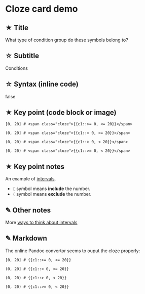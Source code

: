 # Cloze card demo


## ★ Title
What type of condition group do these symbols belong to?


## ☆ Subtitle
Conditions


## ☆ Syntax (inline code)

false


## ★ Key point (code block or image)

```text
[0, 20] # <span class="cloze">{{c1::>= 0, <= 20}}</span>

(0, 20] # <span class="cloze">{{c1::> 0, <= 20}}</span>

(0, 20) # <span class="cloze">{{c1::> 0, < 20}}</span>

[0, 20) # <span class="cloze">{{c1::>= 0, < 20}}</span>
```


## ★ Key point notes

An example of [intervals](https://www.mathsisfun.com/sets/intervals.html).

- `[` symbol means **include** the number.
- `(` symbol means **exclude** the number.


## ✎ Other notes

More [ways to think about intervals](https://www.mathsisfun.com/sets/intervals.html)


## ✎ Markdown

The online Pandoc convertor seems to ouput the cloze properly:

```text
[0, 20] # {{c1::>= 0, <= 20}}

(0, 20] # {{c1::> 0, <= 20}}

(0, 20) # {{c1::> 0, < 20}}

[0, 20) # {{c1::>= 0, < 20}}
```
